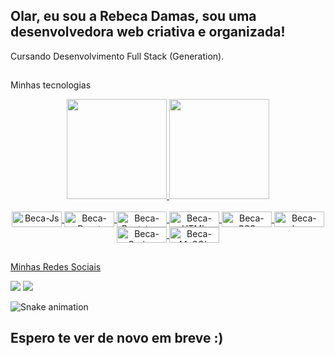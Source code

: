 ## Olar, eu sou a Rebeca Damas, sou uma desenvolvedora web criativa e organizada!
Cursando Desenvolvimento Full Stack (Generation).<br>

##
Minhas tecnologias

<div align="center">
  <a href="https://github.com/becadfd">
  <img height="160em" src="https://github-readme-stats.vercel.app/api?username=becadfd&show_icons=true&theme=panda&include_all_commits=true&count_private=true."/>
  <img height="160em" src="https://github-readme-stats.vercel.app/api/top-langs/?username=becadfd&layout=compact&langs_count=7&theme=panda&include_all_commits=true&count_private=true."/>
</div>
<div style="display: inline_block"  align="center"><br>
  <img align="center" alt="Beca-Js" height="25" width="80" src="https://img.shields.io/badge/JavaScript-F7DF1E?style=for-the-badge&logo=javascript&logoColor=black">
  <img align="center" alt="Beca-React" height="25" width="80" src="https://img.shields.io/badge/React-20232A?style=for-the-badge&logo=react&logoColor=61DAFB">
  <img align="center" alt="Beca-Bootstrap" height="25" width="80" src="https://img.shields.io/badge/Bootstrap-563D7C?style=for-the-badge&logo=bootstrap&logoColor=white">
  <img align="center" alt="Beca-HTML" height="25" width="80" src="https://img.shields.io/badge/HTML5-E34F26?style=for-the-badge&logo=html5&logoColor=white">
  <img align="center" alt="Beca-CSS" height="25" width="80" src="https://img.shields.io/badge/CSS3-1572B6?style=for-the-badge&logo=css3&logoColor=white">
  <img align="center" alt="Beca-Java" height="25" width="80" src="https://img.shields.io/badge/Java-ED8B00?style=for-the-badge&logo=openjdk&logoColor=white">
  <img align="center" alt="Beca-Spring" height="25" width="80" src="https://img.shields.io/badge/Spring-6DB33F?style=for-the-badge&logo=spring&logoColor=white">
  <img align="center" alt="Beca-MySQL" height="25" width="80" src="https://img.shields.io/badge/MySQL-00000F?style=for-the-badge&logo=mysql&logoColor=white">

</div>
  
 ##
 Minhas Redes Sociais
 
<div> 
  <a href = "mailto:contato.rebecadamas@outlook.com"><img src="https://img.shields.io/badge/-Gmail-%23333?style=for-the-badge&logo=gmail&logoColor=white" target="_blank"></a>
  <a href="https://www.linkedin.com/in/rebeca-de-freitas-damas-173305269/" target="_blank"><img src="https://img.shields.io/badge/-LinkedIn-%230077B5?style=for-the-badge&logo=linkedin&logoColor=white" target="_blank"></a> 
 
  ![Snake animation](https://github.com/becadfd/becadfd/blob/output/github-contribution-grid-snake.svg)
 
</div>

  ## Espero te ver de novo em breve :)
